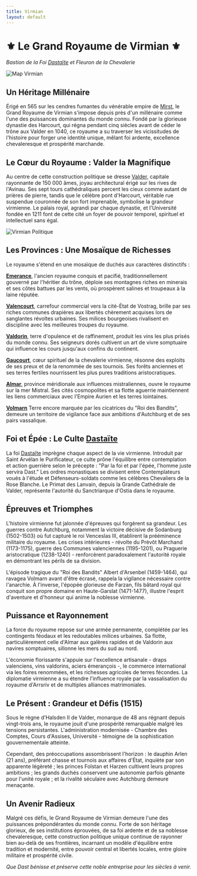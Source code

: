 ```yaml
---
title: Virmian
layout: default
---
```

# ⚜ Le Grand Royaume de Virmian ⚜
*Bastion de la Foi [Dastaïte](Dastaisme.html) et Fleuron de la Chevalerie*


![Map Virmian](assets/map/zoom_Virmian.png)

## Un Héritage Millénaire

Érigé en 565 sur les cendres fumantes du vénérable empire de [Mirst](mirst.html), le Grand Royaume de Virmian s'impose depuis près d'un millénaire comme l'une des puissances dominantes du monde connu. Fondé par la glorieuse dynastie des Harcourt, qui régna pendant cinq siècles avant de céder le trône aux Valder en 1040, ce royaume a su traverser les vicissitudes de l'histoire pour forger une identité unique, mêlant foi ardente, excellence chevaleresque et prospérité marchande.

## Le Cœur du Royaume : Valder la Magnifique

Au centre de cette construction politique se dresse [Valder](domaine_royal.html), capitale rayonnante de 150 000 âmes, joyau architectural érigé sur les rives de l'Avinau. Ses sept tours cathédraliques percent les cieux comme autant de prières de pierre, tandis que le célèbre pont d'Harcourt, véritable rue suspendue couronnée de son fort imprenable, symbolise la grandeur virmienne. Le palais royal, agrandi par chaque dynastie, et l'Université fondée en 1211 font de cette cité un foyer de pouvoir temporel, spirituel et intellectuel sans égal.

![Virmian Politique](assets/map/politique_Virmian.png)

## Les Provinces : Une Mosaïque de Richesses

Le royaume s'étend en une mosaïque de duchés aux caractères distinctifs :

**[Emerance](Emerance_base.html)**, l'ancien royaume conquis et pacifié, traditionnellement gouverné par l'héritier du trône, déploie ses montagnes riches en minerais et ses côtes battues par les vents, où prospèrent salines et troupeaux à la laine réputée.

**[Valencourt](Valencourt_base.html)**, carrefour commercial vers la cité-État de Vostrag, brille par ses riches communes drapières aux libertés chèrement acquises lors de sanglantes révoltes urbaines. Ses milices bourgeoises rivalisent en discipline avec les meilleures troupes du royaume.

**[Valdorin](Valdorin_base.html)**, terre d'opulence et de raffinement, produit les vins les plus prisés du monde connu. Ses seigneurs dorés cultivent un art de vivre somptuaire qui influence les cours jusqu'aux confins du continent.

**[Gaucourt](Gaucourt_base.html)**, cœur spirituel de la chevalerie virmienne, résonne des exploits de ses preux et de la renommée de ses tournois. Ses forêts anciennes et ses terres fertiles nourrissent les plus pures traditions aristocratiques.

**[Almar](Almar_base.html)**, province méridionale aux influences mistraliennes, ouvre le royaume sur la mer Mistral. Ses cités cosmopolites et sa flotte aguerrie maintiennent les liens commerciaux avec l'Empire Aurien et les terres lointaines.

**[Volmarn](Volmarn_base.html)** Terre encore marquée par les cicatrices du "Roi des Bandits", demeure un territoire de vigilance face aux ambitions d'Autchburg et de ses pairs vassalique.

## Foi et Épée : Le Culte [Dastaïte](Dastaisme.html)

La foi [Dastaïte](Dastaisme.html) imprègne chaque aspect de la vie virmienne. Introduit par Saint Arvélan le Purificateur, ce culte prône l'équilibre entre contemplation et action guerrière selon le précepte : "Par la foi et par l'épée, l'homme juste servira Dast." Les ordres monastiques se divisent entre Contemplateurs voués à l'étude et Défenseurs-soldats comme les célèbres Chevaliers de la Rose Blanche. Le Primat des Lanvain, depuis la Grande Cathédrale de Valder, représente l'autorité du Sanctriarque d'Ostia dans le royaume.

## Épreuves et Triomphes

L'histoire virmienne fut jalonnée d'épreuves qui forgèrent sa grandeur. Les guerres contre Autchburg, notamment la victoire décisive de Sodanburg (1502-1503) où fut capturé le roi Venceslas III, établirent la prééminence militaire du royaume. Les crises intérieures - révolte du Prévôt Marchand (1173-1175), guerre des Communes valenciennes (1195-1201), ou Praguerie aristocratique (1238-1240) - renforcèrent paradoxalement l'autorité royale en démontrant les périls de sa division.

L'épisode tragique du "Roi des Bandits" Albert d'Arsenbel (1459-1464), qui ravagea Volmarn avant d'être écrasé, rappela la vigilance nécessaire contre l'anarchie. À l'inverse, l'épopée glorieuse de Farzan, fils bâtard royal qui conquit son propre domaine en Haute-Garslat (1471-1477), illustre l'esprit d'aventure et d'honneur qui anime la noblesse virmienne.

## Puissance et Rayonnement

La force du royaume repose sur une armée permanente, complétée par les contingents féodaux et les redoutables milices urbaines. Sa flotte, particulièrement celle d'Almar aux galères rapides et de Valdorin aux navires somptuaires, sillonne les mers du sud au nord.

L'économie florissante s'appuie sur l'excellence artisanale - draps valenciens, vins valdorins, aciers émerançois -, le commerce international via les foires renommées, et les richesses agricoles de terres fécondes. La diplomatie virmienne a su étendre l'influence royale par la vassalisation du royaume d'Arrsriv et de multiples alliances matrimoniales.

## Le Présent : Grandeur et Défis (1515)

Sous le règne d'Halsden II de Valder, monarque de 48 ans régnant depuis vingt-trois ans, le royaume jouit d'une prospérité remarquable malgré les tensions persistantes. L'administration modernisée - Chambre des Comptes, Cours d'Assises, Université - témoigne de la sophistication gouvernementale atteinte.

Cependant, des préoccupations assombrissent l'horizon : le dauphin Arlen (21 ans), préférant chasse et tournois aux affaires d'État, inquiète par son apparente légèreté ; les princes Folstan et Harzen cultivent leurs propres ambitions ; les grands duchés conservent une autonomie parfois gênante pour l'unité royale ; et la rivalité séculaire avec Autchburg demeure menaçante.

## Un Avenir Radieux

Malgré ces défis, le Grand Royaume de Virmian demeure l'une des puissances prépondérantes du monde connu. Forte de son héritage glorieux, de ses institutions éprouvées, de sa foi ardente et de sa noblesse chevaleresque, cette construction politique unique continue de rayonner bien au-delà de ses frontières, incarnant un modèle d'équilibre entre tradition et modernité, entre pouvoir central et libertés locales, entre gloire militaire et prospérité civile.

*Que Dast bénisse et préserve cette noble entreprise pour les siècles à venir.*